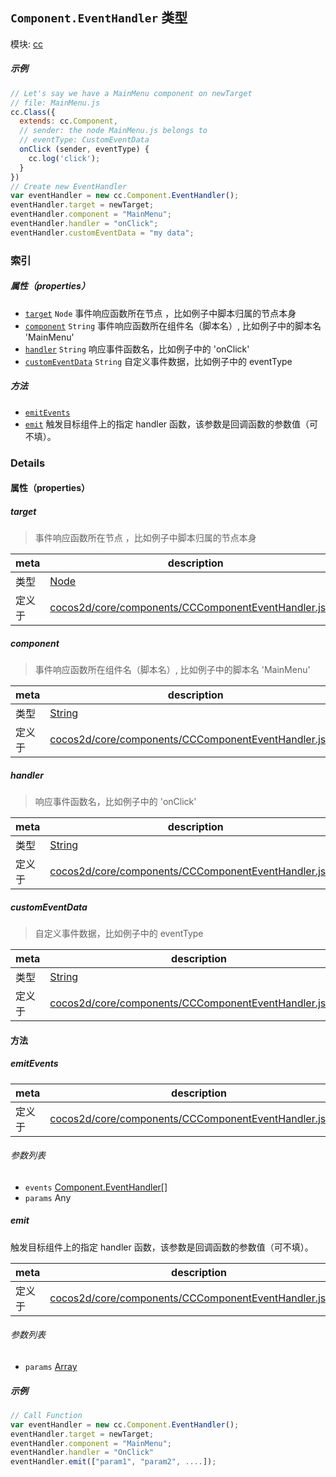 ## `Component.EventHandler` 类型



模块: [cc](../modules/cc.md)





##### 示例

```js
// Let's say we have a MainMenu component on newTarget
// file: MainMenu.js
cc.Class({
  extends: cc.Component,
  // sender: the node MainMenu.js belongs to
  // eventType: CustomEventData
  onClick (sender, eventType) {
    cc.log('click');
  }
})
// Create new EventHandler
var eventHandler = new cc.Component.EventHandler();
eventHandler.target = newTarget;
eventHandler.component = "MainMenu";
eventHandler.handler = "onClick";
eventHandler.customEventData = "my data";
```

### 索引

##### 属性（properties）

  - [`target`](#target) `Node` 事件响应函数所在节点 ，比如例子中脚本归属的节点本身
  - [`component`](#component) `String` 事件响应函数所在组件名（脚本名）, 比如例子中的脚本名 'MainMenu'
  - [`handler`](#handler) `String` 响应事件函数名，比如例子中的 'onClick'
  - [`customEventData`](#customeventdata) `String` 自定义事件数据，比如例子中的 eventType



##### 方法

  - [`emitEvents`](#emitevents) 
  - [`emit`](#emit) 触发目标组件上的指定 handler 函数，该参数是回调函数的参数值（可不填）。



### Details


#### 属性（properties）


##### target

> 事件响应函数所在节点 ，比如例子中脚本归属的节点本身

| meta | description |
|------|-------------|
| 类型 | <a href="../classes/Node.html" class="crosslink">Node</a> |
| 定义于 | [cocos2d/core/components/CCComponentEventHandler.js:61](https://github.com/cocos-creator/engine/blob/ca662e1d8c009e4c070be6fb12c55967f9cdd6f6/cocos2d/core/components/CCComponentEventHandler.js#L61) |



##### component

> 事件响应函数所在组件名（脚本名）, 比如例子中的脚本名 'MainMenu'

| meta | description |
|------|-------------|
| 类型 | <a href="https://developer.mozilla.org/en/JavaScript/Reference/Global_Objects/String" class="crosslink external" target="_blank">String</a> |
| 定义于 | [cocos2d/core/components/CCComponentEventHandler.js:72](https://github.com/cocos-creator/engine/blob/ca662e1d8c009e4c070be6fb12c55967f9cdd6f6/cocos2d/core/components/CCComponentEventHandler.js#L72) |



##### handler

> 响应事件函数名，比如例子中的 'onClick'

| meta | description |
|------|-------------|
| 类型 | <a href="https://developer.mozilla.org/en/JavaScript/Reference/Global_Objects/String" class="crosslink external" target="_blank">String</a> |
| 定义于 | [cocos2d/core/components/CCComponentEventHandler.js:92](https://github.com/cocos-creator/engine/blob/ca662e1d8c009e4c070be6fb12c55967f9cdd6f6/cocos2d/core/components/CCComponentEventHandler.js#L92) |



##### customEventData

> 自定义事件数据，比如例子中的 eventType

| meta | description |
|------|-------------|
| 类型 | <a href="https://developer.mozilla.org/en/JavaScript/Reference/Global_Objects/String" class="crosslink external" target="_blank">String</a> |
| 定义于 | [cocos2d/core/components/CCComponentEventHandler.js:103](https://github.com/cocos-creator/engine/blob/ca662e1d8c009e4c070be6fb12c55967f9cdd6f6/cocos2d/core/components/CCComponentEventHandler.js#L103) |






<!-- Method Block -->
#### 方法


##### emitEvents



| meta | description |
|------|-------------|
| 定义于 | [cocos2d/core/components/CCComponentEventHandler.js:116](https://github.com/cocos-creator/engine/blob/ca662e1d8c009e4c070be6fb12c55967f9cdd6f6/cocos2d/core/components/CCComponentEventHandler.js#L116) |

###### 参数列表
- `events` <a href="../classes/Component.EventHandler.html" class="crosslink">Component.EventHandler[]</a> 
- `params` Any 


##### emit

触发目标组件上的指定 handler 函数，该参数是回调函数的参数值（可不填）。

| meta | description |
|------|-------------|
| 定义于 | [cocos2d/core/components/CCComponentEventHandler.js:140](https://github.com/cocos-creator/engine/blob/ca662e1d8c009e4c070be6fb12c55967f9cdd6f6/cocos2d/core/components/CCComponentEventHandler.js#L140) |

###### 参数列表
- `params` <a href="https://developer.mozilla.org/en/JavaScript/Reference/Global_Objects/Array" class="crosslink external" target="_blank">Array</a> 

##### 示例

```js
// Call Function
var eventHandler = new cc.Component.EventHandler();
eventHandler.target = newTarget;
eventHandler.component = "MainMenu";
eventHandler.handler = "OnClick"
eventHandler.emit(["param1", "param2", ....]);
```


